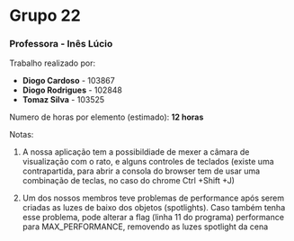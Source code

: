 # Grupo 22

### Professora - Inês Lúcio


Trabalho realizado por:

 - **Diogo Cardoso** - 103867
 - **Diogo Rodrigues** - 102848
 - **Tomaz Silva** - 103525

Numero de horas por elemento (estimado): **12 horas**

Notas:

 1. A nossa aplicação tem a possibildiade de mexer a câmara de visualização com o rato, e alguns controles de teclados (existe uma contrapartida, para abrir a consola do browser tem de usar uma combinação de teclas, no caso do chrome Ctrl +Shift +J)

 2. Um dos nossos membros teve problemas de performance após serem criadas as luzes de baixo dos objetos (spotlights). Caso também tenha esse problema, pode alterar a flag (linha 11 do programa) performance para MAX_PERFORMANCE, removendo as luzes spotlight da cena
